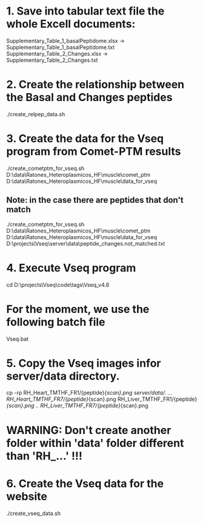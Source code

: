# 1. Save into tabular text file the whole Excell documents: 
Supplementary_Table_1_basalPeptidome.xlsx  -> Supplementary_Table_1_basalPeptidome.txt
Supplementary_Table_2_Changes.xlsx         -> Supplementary_Table_2_Changes.txt

# 2. Create the relationship between the Basal and Changes peptides
./create_relpep_data.sh

# 3. Create the data for the Vseq program from Comet-PTM results
./create_cometptm_for_vseq.sh \
    D:\data\Ratones_Heteroplasmicos_HF\muscle\comet_ptm \
    D:\data\Ratones_Heteroplasmicos_HF\muscle\data_for_vseq

## Note: in the case there are peptides that don't match
./create_cometptm_for_vseq.sh \
    D:\data\Ratones_Heteroplasmicos_HF\muscle\comet_ptm \
    D:\data\Ratones_Heteroplasmicos_HF\muscle\data_for_vseq \
    D:\projects\Vseq\server\data\peptide_changes.not_matched.txt

# 4. Execute Vseq program
cd D:\projects\Vseq\code\tags\Vseq_v4.6
# For the moment, we use the following batch file
Vseq.bat

# 5. Copy the Vseq images infor server/data directory.
cp -rp RH_Heart_TMTHF_FR1/{peptide}_{scan}.png server/data/.
...
RH_Heart_TMTHF_FR7/{peptide}_{scan}.png
RH_Liver_TMTHF_FR1/{peptide}_{scan}.png
..
RH_Liver_TMTHF_FR7/{peptide}_{scan}.png

# WARNING: Don't create another folder within 'data' folder different than 'RH_...' !!!

# 6. Create the Vseq data for the website
./create_vseq_data.sh


